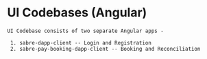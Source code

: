 # UI Codebases (Angular)

```
UI Codebase consists of two separate Angular apps -
 
 1. sabre-dapp-client -- Login and Registration
 2. sabre-pay-booking-dapp-client -- Booking and Reconciliation
 
```